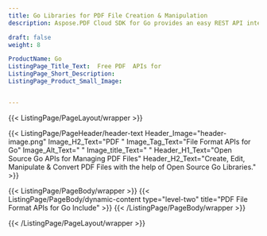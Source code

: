 ```yaml
---
title: Go Libraries for PDF File Creation & Manipulation
description: Aspose.PDF Cloud SDK for Go provides an easy REST API interface to access, edit & convert PDF files on the cloud, without installing any 3rd party software.

draft: false
weight: 8

ProductName: Go
ListingPage_Title_Text:  Free PDF  APIs for
ListingPage_Short_Description: 
ListingPage_Product_Small_Image: 


---
```


{{< ListingPage/PageLayout/wrapper >}}

{{< ListingPage/PageHeader/header-text
Header_Image="header-image.png"
Image_H2_Text="PDF "
Image_Tag_Text="File Format APIs for Go"
Image_Alt_Text=" "
Image_title_Text=" "
Header_H1_Text="Open Source Go APIs for Managing PDF Files"
Header_H2_Text="Create, Edit, Manipulate & Convert PDF Files with the help of Open Source Go Libraries." >}}

{{< ListingPage/PageBody/wrapper >}}
{{< ListingPage/PageBody/dynamic-content type="level-two" title="PDF File Format APIs for Go Include" >}}
{{< /ListingPage/PageBody/wrapper >}}

{{< /ListingPage/PageLayout/wrapper >}}